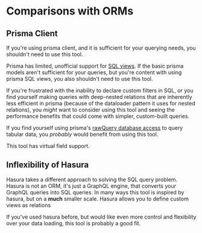 # Comparisons with ORMs

## Prisma Client

If you're using prisma client, and it is sufficient for your querying needs, you shouldn't need to use this tool.

Prisma has limited, unofficial support for [SQL views](https://github.com/prisma/prisma/issues/678). If the basic prisma models aren't sufficient for your queries, but you're content with using prisma SQL views, you also shouldn't need to use this tool.

If you're frustrated with the inability to declare custom filters in SQL, or you find yourself making queries with deep-nested relations that are inherently less efficient in prisma (because of the dataloader pattern it uses for nested relations), you *might* want to consider using this tool and seeing the performance benefits that could come with simpler, custom-built queries.

If you find yourself using prisma's [rawQuery database access](https://www.prisma.io/docs/concepts/components/prisma-client/raw-database-access) to query tabular data, you *probably* would benefit from using this tool.

This tool has virtual field support.

## Inflexibility of Hasura

Hasura takes a different approach to solving the SQL query problem.
Hasura is not an ORM, it's just a GraphQL engine, that converts your GraphQL queries into SQL queries.
In many ways this tool is inspired by hasura, but on a **much** smaller scale.
Hasura allows you to define custom views as relations

If you've used hasura before, but would like even more control and flexibility over your data loading, this tool is probably a good fit.
